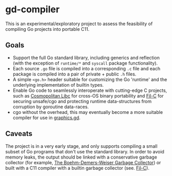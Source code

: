 # gd-compiler
This is an experimental/exploratory project to assess the feasibility of compiling
Go projects into portable C11.

## Goals
- Support the full Go standard library, including generics and reflection
  (with the exception of `runtime/*` and `syscall` package functionality).
- Each source `.go` file is compiled into a corresponding `.c` file and each package
  is compiled into a pair of private + public `.h` files.
- A simple `<go.h>` header suitable for customizing the Go 'runtime' and the
  underlying implementation of builtin types.
- Enable Go code to seamlessly interoperate with cutting-edge C projects, such as
  [Cosmopolitan Libc](https://justine.lol/cosmopolitan/index.html) for cross-OS
  binary portability and [Fil-C](https://fil-c.org/) for securing unsafe/cgo and
  protecting runtime data-structures from corruption by goroutine data-races.
- cgo without the overhead, this may eventually become a more suitable compiler for
  use in [graphics.gd](https://graphics.gd).

## Caveats
The project is in a very early stage, and only supports compiling a small subset
of Go programs that don't use the standard library. In order to avoid memory leaks,
the output should be linked with a conservative garbage collector (for example,
[The Boehm-Demers-Weiser Garbage Collector](https://www.hboehm.info/gc/)) or built
with a C11 compiler with a builtin garbage collector (see. [Fil-C](https://fil-c.org/)).
